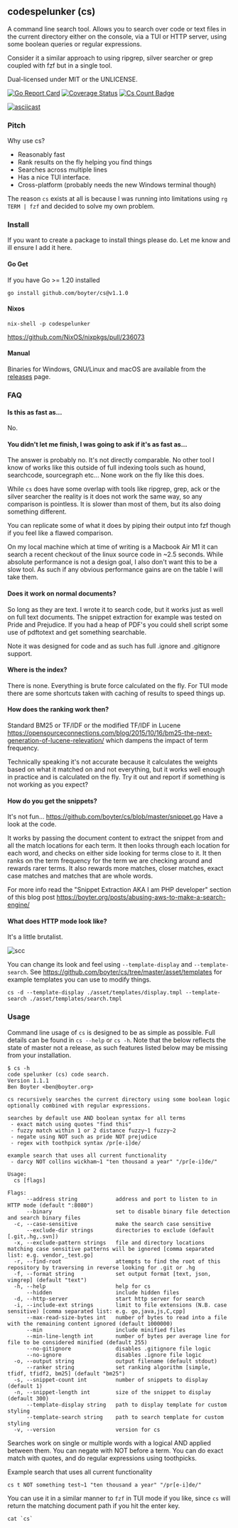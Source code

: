 codespelunker (cs)
----------------------

A command line search tool. Allows you to search over code or text files in the current directory either on
the console, via a TUI or HTTP server, using some boolean queries or regular expressions.

Consider it a similar approach to using ripgrep, silver searcher or grep coupled with fzf but in a single tool.

Dual-licensed under MIT or the UNLICENSE.

[![Go Report Card](https://goreportcard.com/badge/github.com/boyter/cs)](https://goreportcard.com/report/github.com/boyter/cs)
[![Coverage Status](https://coveralls.io/repos/github/boyter/cs/badge.svg?branch=master)](https://coveralls.io/github/boyter/cs?branch=master)
[![Cs Count Badge](https://sloc.xyz/github/boyter/cs/)](https://github.com/boyter/cs/)

[![asciicast](https://asciinema.org/a/589640.svg)](https://asciinema.org/a/589640)

### Pitch

Why use cs?

 - Reasonably fast
 - Rank results on the fly helping you find things
 - Searches across multiple lines
 - Has a nice TUI interface.
 - Cross-platform (probably needs the new Windows terminal though)

The reason `cs` exists at all is because I was running into limitations using `rg TERM | fzf` and decided to solve my own
problem. 

### Install

If you want to create a package to install things please do. Let me know and ill ensure I add it here.

#### Go Get

If you have Go >= 1.20 installed

`go install github.com/boyter/cs@v1.1.0`

#### Nixos

`nix-shell -p codespelunker`

https://github.com/NixOS/nixpkgs/pull/236073

#### Manual

Binaries for Windows, GNU/Linux and macOS are available from the [releases](https://github.com/boyter/cs/releases) page.

### FAQ

#### Is this as fast as...

No.

#### You didn't let me finish, I was going to ask if it's as fast as...

The answer is probably no. It's not directly comparable. No other tool I know of works like this outside of full
indexing tools such as hound, searchcode, sourcegraph etc... None work on the fly like this does.

While `cs` does have some overlap with tools like ripgrep, grep, ack or the silver searcher the reality is it does not
work the same way, so any comparison is pointless. It is slower than most of them, but its also doing something different.

You can replicate some of what it does by piping their output into fzf though if you feel like a flawed comparison.

On my local machine which at time of writing is a Macbook Air M1 it can search a recent checkout of the linux source
code in ~2.5 seconds. While absolute performance is not a design goal, I also don't want this to be a slow tool. As such
if any obvious performance gains are on the table I will take them.

#### Does it work on normal documents?

So long as they are text. I wrote it to search code, but it works just as well on full text documents. The snippet
extraction for example was tested on Pride and Prejudice. If you had a heap of PDF's you could shell script some
use of pdftotext and get something searchable.

Note it was designed for code and as such has full .ignore and .gitignore support.

#### Where is the index?

There is none. Everything is brute force calculated on the fly. For TUI mode there are some shortcuts taken with
caching of results to speed things up.

#### How does the ranking work then?

Standard BM25 or TF/IDF or the modified TF/IDF in Lucene https://opensourceconnections.com/blog/2015/10/16/bm25-the-next-generation-of-lucene-relevation/ 
which dampens the impact of term frequency.

Technically speaking it's not accurate because it calculates the weights based on what it matched on and not everything,
but it works well enough in practice and is calculated on the fly. Try it out and report if something is not working as
you expect?

#### How do you get the snippets?

It's not fun... https://github.com/boyter/cs/blob/master/snippet.go Have a look at the code. 

It works by passing the document content to extract the snippet from and all the match locations for each term. 
It then looks through each location for each word, and checks on either side looking for terms close to it. 
It then ranks on the term frequency for the term we are checking around and rewards rarer terms. 
It also rewards more matches, closer matches, exact case matches and matches that are whole words.

For more info read the "Snippet Extraction AKA I am PHP developer" section of this blog post https://boyter.org/posts/abusing-aws-to-make-a-search-engine/

#### What does HTTP mode look like?

It's a little brutalist.

<img alt="scc" src=https://github.com/boyter/cs/raw/master/cs_http.png>

You can change its look and feel using `--template-display` and `--template-search`. See https://github.com/boyter/cs/tree/master/asset/templates
for example templates you can use to modify things.

```shell
cs -d --template-display ./asset/templates/display.tmpl --template-search ./asset/templates/search.tmpl
```

### Usage

Command line usage of `cs` is designed to be as simple as possible.
Full details can be found in `cs --help` or `cs -h`. Note that the below reflects the state of master not a release, as such
features listed below may be missing from your installation.

```
$ cs -h
code spelunker (cs) code search.
Version 1.1.1
Ben Boyter <ben@boyter.org>

cs recursively searches the current directory using some boolean logic
optionally combined with regular expressions.

searches by default use AND boolean syntax for all terms
 - exact match using quotes "find this"
 - fuzzy match within 1 or 2 distance fuzzy~1 fuzzy~2
 - negate using NOT such as pride NOT prejudice
 - regex with toothpick syntax /pr[e-i]de/

example search that uses all current functionality
 - darcy NOT collins wickham~1 "ten thousand a year" "/pr[e-i]de/"

Usage:
  cs [flags]

Flags:
      --address string            address and port to listen to in HTTP mode (default ":8080")
      --binary                    set to disable binary file detection and search binary files
  -c, --case-sensitive            make the search case sensitive
      --exclude-dir strings       directories to exclude (default [.git,.hg,.svn])
  -x, --exclude-pattern strings   file and directory locations matching case sensitive patterns will be ignored [comma separated list: e.g. vendor,_test.go]
  -r, --find-root                 attempts to find the root of this repository by traversing in reverse looking for .git or .hg
  -f, --format string             set output format [text, json, vimgrep] (default "text")
  -h, --help                      help for cs
      --hidden                    include hidden files
  -d, --http-server               start http server for search
  -i, --include-ext strings       limit to file extensions (N.B. case sensitive) [comma separated list: e.g. go,java,js,C,cpp]
      --max-read-size-bytes int   number of bytes to read into a file with the remaining content ignored (default 1000000)
      --min                       include minified files
      --min-line-length int       number of bytes per average line for file to be considered minified (default 255)
      --no-gitignore              disables .gitignore file logic
      --no-ignore                 disables .ignore file logic
  -o, --output string             output filename (default stdout)
      --ranker string             set ranking algorithm [simple, tfidf, tfidf2, bm25] (default "bm25")
  -s, --snippet-count int         number of snippets to display (default 1)
  -n, --snippet-length int        size of the snippet to display (default 300)
      --template-display string   path to display template for custom styling
      --template-search string    path to search template for custom styling
  -v, --version                   version for cs
```

Searches work on single or multiple words with a logical AND applied between them. You can negate with NOT before a term.
You can do exact match with quotes, and do regular expressions using toothpicks.

Example search that uses all current functionality

```shell
cs t NOT something test~1 "ten thousand a year" "/pr[e-i]de/"
```

You can use it in a similar manner to `fzf` in TUI mode if you like, since `cs` will return the matching document path
if you hit the enter key.

```shell
cat `cs`
```
